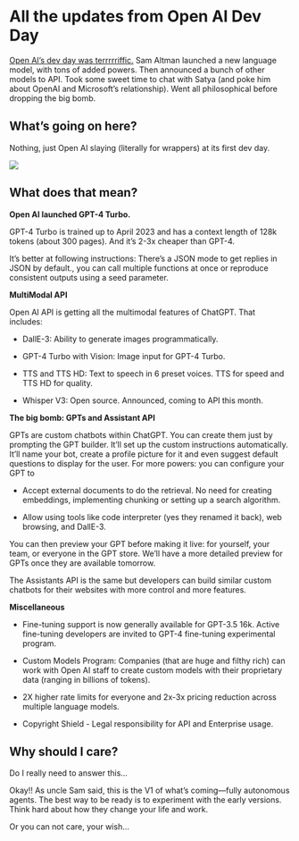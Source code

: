 # All the updates from Open AI Dev Day

[Open AI’s dev day was terrrrriffic.](https://www.youtube.com/watch?v=U9mJuUkhUzk\&utm_source=bensbites\&utm_medium=referral\&utm_campaign=all-the-updates-from-open-ai-dev-day) Sam Altman launched a new language model, with tons of added powers. Then announced a bunch of other models to API. Took some sweet time to chat with Satya (and poke him about OpenAI and Microsoft’s relationship). Went all philosophical before dropping the big bomb.

## What’s going on here?

Nothing, just Open AI slaying (literally for wrappers) at its first dev day.

![](https://media.beehiiv.com/cdn-cgi/image/fit=scale-down,format=auto,onerror=redirect,quality=80/uploads/asset/file/0e3af2d4-e9d8-49c4-8d2f-1522446e3545/image.png)

## What does that mean?

**Open AI launched GPT-4 Turbo.**

GPT-4 Turbo is trained up to April 2023 and has a context length of 128k tokens (about 300 pages). And it’s 2-3x cheaper than GPT-4.

It’s better at following instructions: There’s a JSON mode to get replies in JSON by default., you can call multiple functions at once or reproduce consistent outputs using a seed parameter.

**MultiModal API**

Open AI API is getting all the multimodal features of ChatGPT. That includes:

- DallE-3: Ability to generate images programmatically.

- GPT-4 Turbo with Vision: Image input for GPT-4 Turbo.

- TTS and TTS HD: Text to speech in 6 preset voices. TTS for speed and TTS HD for quality.

- Whisper V3: Open source. Announced, coming to API this month.

**The big bomb: GPTs and Assistant API**

GPTs are custom chatbots within ChatGPT. You can create them just by prompting the GPT builder. It’ll set up the custom instructions automatically. It’ll name your bot, create a profile picture for it and even suggest default questions to display for the user. For more powers: you can configure your GPT to

- Accept external documents to do the retrieval. No need for creating embeddings, implementing chunking or setting up a search algorithm.

- Allow using tools like code interpreter (yes they renamed it back), web browsing, and DallE-3.

You can then preview your GPT before making it live: for yourself, your team, or everyone in the GPT store. We’ll have a more detailed preview for GPTs once they are available tomorrow.

The Assistants API is the same but developers can build similar custom chatbots for their websites with more control and more features.

**Miscellaneous**

- Fine-tuning support is now generally available for GPT-3.5 16k. Active fine-tuning developers are invited to GPT-4 fine-tuning experimental program.

- Custom Models Program: Companies (that are huge and filthy rich) can work with Open AI staff to create custom models with their proprietary data (ranging in billions of tokens).

- 2X higher rate limits for everyone and 2x-3x pricing reduction across multiple language models.

- Copyright Shield - Legal responsibility for API and Enterprise usage.

## Why should I care?

Do I really need to answer this…

Okay!! As uncle Sam said, this is the V1 of what’s coming—fully autonomous agents. The best way to be ready is to experiment with the early versions. Think hard about how they change your life and work.

Or you can not care, your wish…
